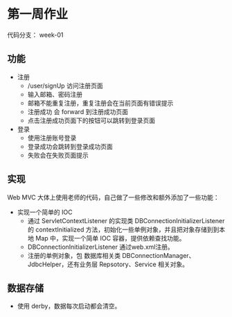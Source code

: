 # 第一周作业

代码分支： week-01

## 功能

- 注册
  - /user/signUp 访问注册页面
  - 输入邮箱、密码注册
  - 邮箱不能重复注册，重复注册会在当前页面有错误提示
  - 注册成功 会 forward 到注册成功页面
  - 点击注册成功页面下的按钮可以跳转到登录页面
- 登录
  - 使用注册账号登录
  - 登录成功会跳转到登录成功页面
  - 失败会在失败页面提示



## 实现

Web MVC 大体上使用老师的代码，自己做了一些修改和额外添加了一些功能：

- 实现一个简单的 IOC
  - 通过 ServletContextListener 的实现类 DBConnectionInitializerListener 的 contextInitialized 方法，初始化一些单例对象，并且把对象存储到到本地 Map 中，实现一个简单 IOC 容器，提供依赖查找功能。 
  - DBConnectionInitializerListener  通过web.xml注册。
  - 注册的单例对象，包 数据库相关类 DBConnectionManager、JdbcHelper，还有业务层 Repsotory、Service 相关对象。

## 数据存储

- 使用 derby，数据每次启动都会清空。
